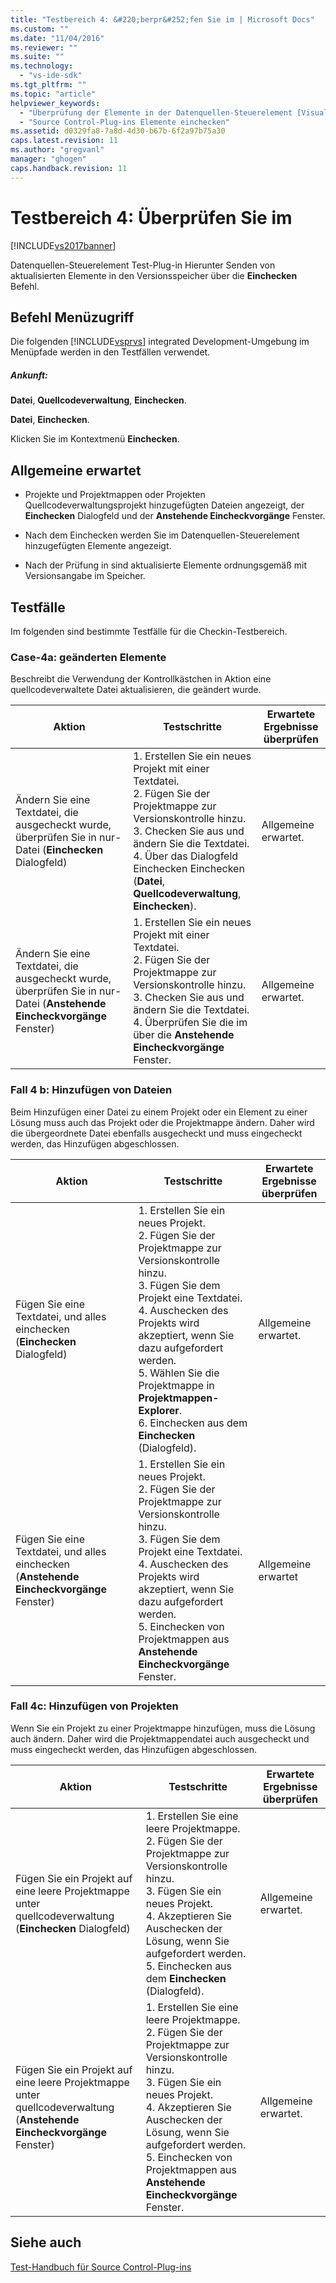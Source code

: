 ```yaml
---
title: "Testbereich 4: &#220;berpr&#252;fen Sie im | Microsoft Docs"
ms.custom: ""
ms.date: "11/04/2016"
ms.reviewer: ""
ms.suite: ""
ms.technology: 
  - "vs-ide-sdk"
ms.tgt_pltfrm: ""
ms.topic: "article"
helpviewer_keywords: 
  - "Überprüfung der Elemente in der Datenquellen-Steuerelement [Visual Studio SDK]"
  - "Source Control-Plug-ins Elemente einchecken"
ms.assetid: d0329fa8-7a8d-4d30-b67b-6f2a97b75a30
caps.latest.revision: 11
ms.author: "gregvanl"
manager: "ghogen"
caps.handback.revision: 11
---
```

# Testbereich 4: &#220;berpr&#252;fen Sie im
[!INCLUDE[vs2017banner](../../code-quality/includes/vs2017banner.md)]

Datenquellen\-Steuerelement Test\-Plug\-in Hierunter Senden von aktualisierten Elemente in den Versionsspeicher über die **Einchecken** Befehl.  
  
## Befehl Menüzugriff  
 Die folgenden [!INCLUDE[vsprvs](../../code-quality/includes/vsprvs_md.md)] integrated Development\-Umgebung im Menüpfade werden in den Testfällen verwendet.  
  
##### Ankunft:  
 **Datei**, **Quellcodeverwaltung**, **Einchecken**.  
  
 **Datei**, **Einchecken**.  
  
 Klicken Sie im Kontextmenü **Einchecken**.  
  
## Allgemeine erwartet  
  
-   Projekte und Projektmappen oder Projekten Quellcodeverwaltungsprojekt hinzugefügten Dateien angezeigt, der **Einchecken** Dialogfeld und der **Anstehende Eincheckvorgänge** Fenster.  
  
-   Nach dem Einchecken werden Sie im Datenquellen\-Steuerelement hinzugefügten Elemente angezeigt.  
  
-   Nach der Prüfung in sind aktualisierte Elemente ordnungsgemäß mit Versionsangabe im Speicher.  
  
## Testfälle  
 Im folgenden sind bestimmte Testfälle für die Checkin\-Testbereich.  
  
### Case\-4a: geänderten Elemente  
 Beschreibt die Verwendung der Kontrollkästchen in Aktion eine quellcodeverwaltete Datei aktualisieren, die geändert wurde.  
  
|Aktion|Testschritte|Erwartete Ergebnisse überprüfen|  
|------------|------------------|-------------------------------------|  
|Ändern Sie eine Textdatei, die ausgecheckt wurde, überprüfen Sie in nur\-Datei \(**Einchecken** Dialogfeld\)|1.  Erstellen Sie ein neues Projekt mit einer Textdatei.<br />2.  Fügen Sie der Projektmappe zur Versionskontrolle hinzu.<br />3.  Checken Sie aus und ändern Sie die Textdatei.<br />4.  Über das Dialogfeld Einchecken Einchecken \(**Datei**, **Quellcodeverwaltung**, **Einchecken**\).|Allgemeine erwartet.|  
|Ändern Sie eine Textdatei, die ausgecheckt wurde, überprüfen Sie in nur\-Datei \(**Anstehende Eincheckvorgänge** Fenster\)|1.  Erstellen Sie ein neues Projekt mit einer Textdatei.<br />2.  Fügen Sie der Projektmappe zur Versionskontrolle hinzu.<br />3.  Checken Sie aus und ändern Sie die Textdatei.<br />4.  Überprüfen Sie die im über die **Anstehende Eincheckvorgänge** Fenster.|Allgemeine erwartet.|  
  
### Fall 4 b: Hinzufügen von Dateien  
 Beim Hinzufügen einer Datei zu einem Projekt oder ein Element zu einer Lösung muss auch das Projekt oder die Projektmappe ändern. Daher wird die übergeordnete Datei ebenfalls ausgecheckt und muss eingecheckt werden, das Hinzufügen abgeschlossen.  
  
|Aktion|Testschritte|Erwartete Ergebnisse überprüfen|  
|------------|------------------|-------------------------------------|  
|Fügen Sie eine Textdatei, und alles einchecken \(**Einchecken** Dialogfeld\)|1.  Erstellen Sie ein neues Projekt.<br />2.  Fügen Sie der Projektmappe zur Versionskontrolle hinzu.<br />3.  Fügen Sie dem Projekt eine Textdatei.<br />4.  Auschecken des Projekts wird akzeptiert, wenn Sie dazu aufgefordert werden.<br />5.  Wählen Sie die Projektmappe in **Projektmappen\-Explorer**.<br />6.  Einchecken aus dem **Einchecken** \(Dialogfeld\).|Allgemeine erwartet.|  
|Fügen Sie eine Textdatei, und alles einchecken \(**Anstehende Eincheckvorgänge** Fenster\)|1.  Erstellen Sie ein neues Projekt.<br />2.  Fügen Sie der Projektmappe zur Versionskontrolle hinzu.<br />3.  Fügen Sie dem Projekt eine Textdatei.<br />4.  Auschecken des Projekts wird akzeptiert, wenn Sie dazu aufgefordert werden.<br />5.  Einchecken von Projektmappen aus **Anstehende Eincheckvorgänge** Fenster.|Allgemeine erwartet|  
  
### Fall 4c: Hinzufügen von Projekten  
 Wenn Sie ein Projekt zu einer Projektmappe hinzufügen, muss die Lösung auch ändern. Daher wird die Projektmappendatei auch ausgecheckt und muss eingecheckt werden, das Hinzufügen abgeschlossen.  
  
|Aktion|Testschritte|Erwartete Ergebnisse überprüfen|  
|------------|------------------|-------------------------------------|  
|Fügen Sie ein Projekt auf eine leere Projektmappe unter quellcodeverwaltung \(**Einchecken** Dialogfeld\)|1.  Erstellen Sie eine leere Projektmappe.<br />2.  Fügen Sie der Projektmappe zur Versionskontrolle hinzu.<br />3.  Fügen Sie ein neues Projekt.<br />4.  Akzeptieren Sie Auschecken der Lösung, wenn Sie aufgefordert werden.<br />5.  Einchecken aus dem **Einchecken** \(Dialogfeld\).|Allgemeine erwartet.|  
|Fügen Sie ein Projekt auf eine leere Projektmappe unter quellcodeverwaltung \(**Anstehende Eincheckvorgänge** Fenster\)|1.  Erstellen Sie eine leere Projektmappe.<br />2.  Fügen Sie der Projektmappe zur Versionskontrolle hinzu.<br />3.  Fügen Sie ein neues Projekt.<br />4.  Akzeptieren Sie Auschecken der Lösung, wenn Sie aufgefordert werden.<br />5.  Einchecken von Projektmappen aus **Anstehende Eincheckvorgänge** Fenster.|Allgemeine erwartet.|  
  
## Siehe auch  
 [Test\-Handbuch für Source Control\-Plug\-ins](../../extensibility/internals/test-guide-for-source-control-plug-ins.md)
